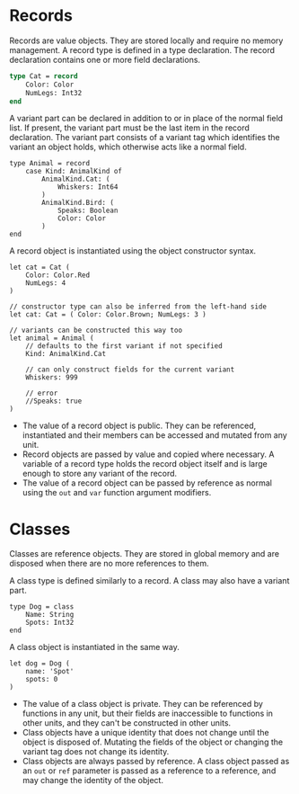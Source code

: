 # Records

Records are value objects. They are stored locally and require no memory management.
A record type is defined in a type declaration. The record declaration contains one or more field declarations.

```pascal
type Cat = record
    Color: Color
    NumLegs: Int32
end
```

A variant part can be declared in addition to or in place of the normal field list.
If present, the variant part must be the last item in the record declaration.
The variant part consists of a variant tag which identifies the variant an object
holds, which otherwise acts like a normal field.

    type Animal = record
        case Kind: AnimalKind of
            AnimalKind.Cat: (
                Whiskers: Int64
            )
            AnimalKind.Bird: (
                Speaks: Boolean
                Color: Color
            )
    end

A record object is instantiated using the object constructor syntax.

    let cat = Cat (
        Color: Color.Red
        NumLegs: 4
    )

    // constructor type can also be inferred from the left-hand side
    let cat: Cat = ( Color: Color.Brown; NumLegs: 3 )

    // variants can be constructed this way too
    let animal = Animal (
        // defaults to the first variant if not specified
        Kind: AnimalKind.Cat

        // can only construct fields for the current variant
        Whiskers: 999

        // error
        //Speaks: true
    )

* The value of a record object is public. They can be referenced, instantiated and their
members can be accessed and mutated from any unit.
* Record objects are passed by value and copied where necessary. A variable of a record
type holds the record object itself and is large enough to store any variant of the record.
* The value of a record object can be passed by reference as normal using the
`out` and `var` function argument modifiers.

# Classes

Classes are reference objects. They are stored in global memory and are disposed when
there are no more references to them.

A class type is defined similarly to a record. A class may also have a variant part.

    type Dog = class
        Name: String
        Spots: Int32
    end

A class object is instantiated in the same way.

    let dog = Dog (
        name: 'Spot'
        spots: 0
    )

* The value of a class object is private. They can be referenced by functions in any unit,
but their fields are inaccessible to functions in other units, and they can't be
constructed in other units.
* Class objects have a unique identity that does not change until the object is disposed of.
Mutating the fields of the object or changing the variant tag does not change its identity.
* Class objects are always passed by reference. A class object passed as an `out` or
`ref` parameter is passed as a reference to a reference, and may change the identity of the
object.